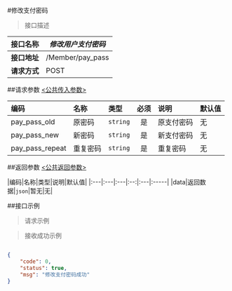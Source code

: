 #修改支付密码

>接口描述

| 接口名称 | *修改用户支付密码* |
|----------|--------|
|**接口地址**|/Member/pay_pass|
|**请求方式**|POST|


##请求参数
[<公共传入参数>](../README.md)  

|编码|名称|类型|必须|说明|默认值|
|:---|:---|:---|:--:|:---|:-----|
|pay_pass_old|原密码|<code>string</code>|是|原支付密码|无|
|pay_pass_new|新密码|<code>string</code>|是|新支付密码|无|
|pay_pass_repeat|重复密码|<code>string</code>|是|重复密码|无|

##返回参数
[<公共返回参数>](../README.md)

|编码|名称|类型|说明|默认值|
|:---|:---|:---|:--:|:---|:-----|
|data|返回数据|<code>json</code>|暂无|无|


##接口示例

>请求示例



>接收成功示例

```json

{
    "code": 0,
    "status": true,
    "msg": "修改支付密码成功"
}

```